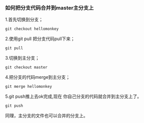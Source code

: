 

### 如何把分支代码合并到master主分支上

1.首先切换到分支；

```
git checkout hellomonkey
```

2.使用git pull 把分支代码pull下来；

```
git pull
```

3.切换到主分支；

```
git checkout master
```

4.把分支的代码merge到主分支；

```
git merge hellomonkey
```

5.git push推上去ok完成,现在 你自己分支的代码就合并到主分支上了。

```
git push
```

同理，主分支的文件也可以合并的分支上。

